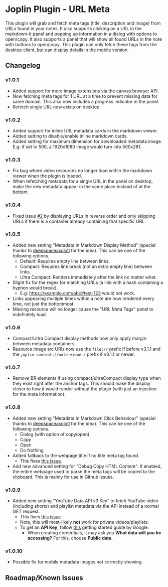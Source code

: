 # Joplin Plugin - URL Meta

This plugin will grab and fetch meta tags (title, description and image) from URLs found in your notes. It also supports clicking on a URL in the markdown-it panel and popping up information in a dialog with options to open/copy. It also supports a panel that will show all found URLs in the note with buttons to open/copy. This plugin can only fetch these tags from the desktop client, but can display details in the mobile version.

## Changelog

### v1.0.1

- Added support for more image extensions via the canvas browser API.
- Now fetching meta tags for 1 URL at a time to prevent missing data for same domain. This also now includes a progress indicator in the panel.
- Refetch single URL now exists on desktop.

### v1.0.2

- Added support for inline URL metadata cards in the markdown viewer.
- Added setting to disable/enable inline markdown cards.
- Added setting for maximum dimension for downloaded metadata image. E.g: if set to 500, a 1920x1080 image would turn into 500x281.

### v1.0.3

- Fix bug where video resources no longer load within the markdown viewer when the plugin is loaded.
- When refetching metadata for a single URL in the panel on desktop, make the new metadata appear in the same place instead of at the bottom.

### v1.0.4

- Fixed issue [#2](https://github.com/IsaacAKAJupiter/joplin-url-meta/issues/2) by displaying URLs in reverse order and only skipping URLs if there is a container already containing that specific URL.

### v1.0.5

- Added new setting "Metadata In Markdown Display Method" (special thanks to [deepspaceaxolotl](https://github.com/IsaacAKAJupiter/joplin-url-meta/issues/2#issuecomment-2285087563) for the idea). This can be one of the following options.
  - Default: Requires empty line between links.
  - Compact: Requires line break (not an extra empty line) between links.
  - Ultra Compact: Renders immediately after the link no matter what.
- Slight fix for the regex for matching URLs (a link with a hash containing a hyphen would break).
  - E.g: <https://example.com/abc#test-123> would not work.
- Links appearing multiple times within a note are now rendered every time, not just the bottommost.
- Missing resource will no longer cause the "URL Meta Tags" panel to indefinitely load.

### v1.0.6

- Compact/Ultra Compact display methods now only apply margin between metadata containers.
- Resource image src URIs now use the `file://` prefix if before v3.1.1 and the `joplin-content://note-viewer/` prefix if v3.1.1 or newer.

### v1.0.7

- Remove BR elements if using compact/ultraCompact display type when they exist right after the anchor tags. This should make the display closer to how it would render without the plugin (with just an injection for the meta information).

### v1.0.8

- Added new setting "Metadata In Markdown Click Behaviour" (special thanks to [deepspaceaxolotl](https://github.com/IsaacAKAJupiter/joplin-url-meta/issues/4#issue-2591373344) for the idea). This can be one of the following options.
  - Dialog (with option of copy/open)
  - Copy
  - Open
  - Do Nothing
- Added fallback to the webpage title if no title meta tag found.
  - This fixes [this issue](https://github.com/IsaacAKAJupiter/joplin-url-meta/issues/3#issuecomment-2416413276).
- Add new advanced setting for "Debug Copy HTML Content". If enabled, the entire webpage used to parse the meta tags will be copied to the clipboard. This is mainly for use in Github issues.

### v1.0.9

- Added new setting "YouTube Data API v3 Key" to fetch YouTube video (including shorts) and playlist metadata via the API instead of a normal GET request.
  - This fixes [this issue](https://github.com/IsaacAKAJupiter/joplin-url-meta/issues/3)
  - Note, this will most-likely **not** work for private videos/playlists.
  - To get an **API Key**, follow [this](https://developers.google.com/youtube/v3/getting-started) getting started guide by Google.
    - When creating credentials, it may ask you **What data will you be accessing?** For this, choose **Public data**.

### v1.0.10

- Possible fix for mobile metadata images not correctly showing.

## Roadmap/Known Issues
